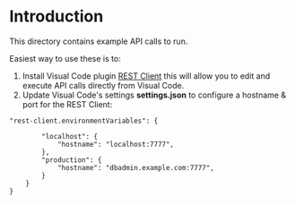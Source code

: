# Introduction

This directory contains example API calls to run.

Easiest way to use these is to:
1. Install Visual Code plugin [REST Client](https://github.com/Huachao/vscode-restclient) this will allow you to edit and execute API calls directly from Visual Code.
2. Update Visual Code's settings **settings.json** to configure a hostname & port for the REST Client:

```
"rest-client.environmentVariables": {

        "localhost": {
            "hostname": "localhost:7777",
        },
        "production": {
            "hostname": "dbadmin.example.com:7777",
        }
    }
}
```

